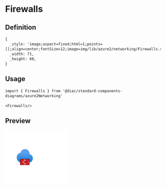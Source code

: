 # Firewalls

## Definition

```
{
  _style: 'image;aspect=fixed;html=1;points=[];align=center;fontSize=12;image=img/lib/azure2/networking/Firewalls.svg;strokeColor=none;',
  _width: 71,
  _height: 60,
}
```

## Usage

```
import { Firewalls } from '@diac/standard-components-diagrams/azure2Networking'

<Firewalls/>
```

## Preview

<img src="./firewalls.png" width="200"/>
